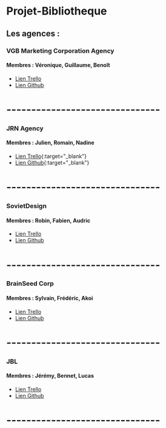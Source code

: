 # Projet-Bibliotheque

## Les agences :

### VGB Marketing Corporation Agency
#### Membres : Véronique, Guillaume, Benoît 
* [Lien Trello](https://trello.com/b/Bs5Ta0nN/creation-du-parcours-utilisateur-en-diagramme)
* [Lien Github](https://github.com)

# -------------------------------

### JRN Agency
#### Membres : Julien, Romain, Nadine
* [Lien Trello](https://trello.com/jrnagency){:target="_blank"}
* [Lien Github](https://github.com/bonbers/Project-JRN-Agency){:target="_blank"}

# -------------------------------

### SovietDesign
#### Membres : Robin, Fabien, Audric
* [Lien Trello](https://trello.com/sovietdesign)
* [Lien Github](https://github.com)

# -------------------------------

### BrainSeed Corp
#### Membres : Sylvain, Frédéric, Akoi
* [Lien Trello](https://trello.com/brainseedcorp)
* [Lien Github](https://github.com)

# -------------------------------

### JBL 
#### Membres : Jérémy, Bennet, Lucas
* [Lien Trello](https://trello.com/b/g86dOjuk/jeremy-lucas-benneth)
* [Lien Github](https://github.com)

# -------------------------------
